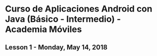 # Curso de Aplicaciones Android con Java (Básico - Intermedio) - Academia Móviles

## Lesson 1 - Monday, May 14, 2018
